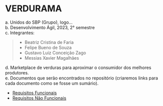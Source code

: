# VERDURAMA

a.	Unidos do SBP (Grupo), logo...<br>
b.	Desenvolvimento Ágil, 2023, 2° semestre<br>
c.	Integrantes: 
> - Beatriz Cristina de Faria
> - Felipe Bueno de Souza
> - Gustavo Luiz Conceição Zago
> - Messias Xavier Magalhães

d.	Marketplace de verduras para aproximar o consumidor dos melhores produtores.<br>
e.	Documentos que serão encontrados no repositório (criaremos links para cada documento como se fosse um sumário). <br>

<ul>
  <li><a href="Requisitos de Usuário/RF.md">Requisitos Funcionais</a></li>
  <li><a href="Requisitos de Usuário/RNF.md">Requisitos Não Funcionais</a></li>
</ul>